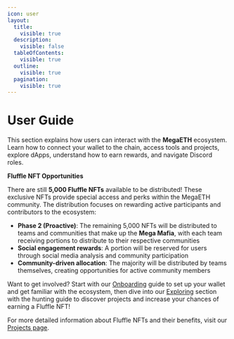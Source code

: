 ```yaml
---
icon: user
layout:
  title:
    visible: true
  description:
    visible: false
  tableOfContents:
    visible: true
  outline:
    visible: true
  pagination:
    visible: true
---
```


# User Guide

This section explains how users can interact with the **MegaETH** ecosystem. Learn how to connect your wallet to the chain, access tools and projects, explore dApps, understand how to earn rewards, and navigate Discord roles.

**Fluffle NFT Opportunities**

There are still **5,000 Fluffle NFTs** available to be distributed! These exclusive NFTs provide special access and perks within the MegaETH community. The distribution focuses on rewarding active participants and contributors to the ecosystem:

* **Phase 2 (Proactive)**: The remaining 5,000 NFTs will be distributed to teams and communities that make up the **Mega Mafia**, with each team receiving portions to distribute to their respective communities
* **Social engagement rewards**: A portion will be reserved for users through social media analysis and community participation
* **Community-driven allocation**: The majority will be distributed by teams themselves, creating opportunities for active community members

Want to get involved? Start with our [Onboarding](onboarding.md) guide to set up your wallet and get familiar with the ecosystem, then dive into our [Exploring](hunting.md) section with the hunting guide to discover projects and increase your chances of earning a Fluffle NFT!

For more detailed information about Fluffle NFTs and their benefits, visit our [Projects page](../../community/ecosystem/projects.md).
